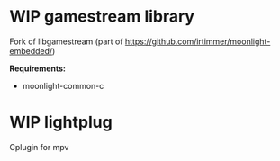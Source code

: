 # WIP gamestream library
Fork of libgamestream (part of https://github.com/irtimmer/moonlight-embedded/)

<b>Requirements:</b>
<ul>
<li>moonlight-common-c</li>
</ul>

# WIP lightplug

Cplugin for mpv
